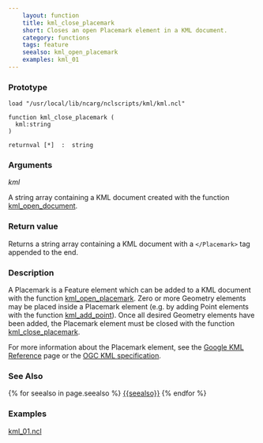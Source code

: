 ```yaml
---
    layout: function
    title: kml_close_placemark
    short: Closes an open Placemark element in a KML document.
    category: functions
    tags: feature
    seealso: kml_open_placemark
    examples: kml_01
---
```


### Prototype

<pre><code>load "/usr/local/lib/ncarg/nclscripts/kml/kml.ncl"

function kml_close_placemark (
  kml:string
)

returnval [*]  :  string
</code></pre>

### Arguments
*kml*

A string array containing a KML document created with the function [kml_open_document](functions/kml_open_document.html).

### Return value

Returns a string array containing a KML document with a ``</Placemark>`` tag appended to the end.

### Description

A Placemark is a Feature element which can be added to a KML document with the function [kml_open_placemark](functions/kml_open_placemark.html). Zero or more Geometry elements may be placed inside a Placemark element (e.g. by adding Point elements with the function [kml_add_point](functions/kml_add_point.html)). Once all desired Geometry elements have been added, the Placemark element must be closed with the function [kml_close_placemark](functions/kml_close_placemark.html).

For more information about the Placemark element, see the [Google KML Reference](https://developers.google.com/kml/documentation/kmlreference#placemark) page or the [OGC KML specification](http://www.opengeospatial.org/standards/kml/).

### See Also

{% for seealso in page.seealso %}
[{{seealso}}](functions/{{seealso}}.html)
{% endfor %}

### Examples

[kml_01.ncl](examples/kml_01.html)
